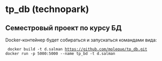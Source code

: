 # tp_db (technopark)
## Семестровый проект по курсу БД

Docker-контейнер будет собираться и запускаться командами вида:

<code> docker build -t d.salman https://github.com/moleque/tp_db.git
docker run -p 5000:5000 --name tp_bd -t d.salman </code>

